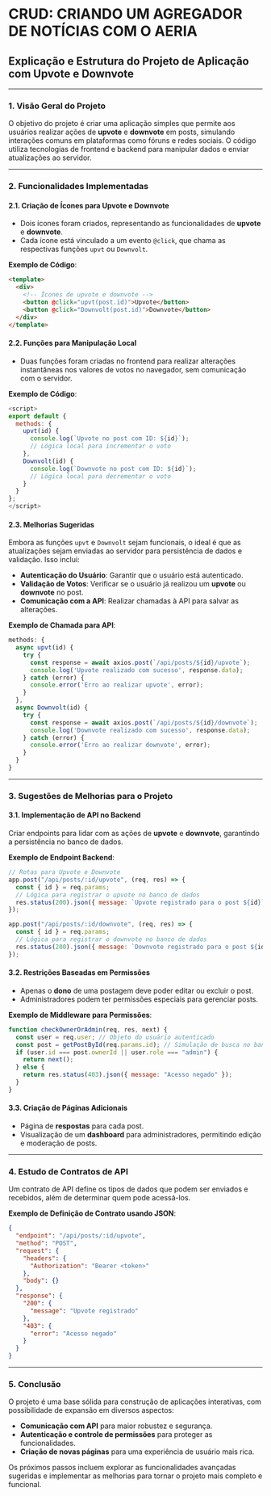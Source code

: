 # CRUD: CRIANDO UM AGREGADOR DE NOTÍCIAS COM O AERIA

## Explicação e Estrutura do Projeto de Aplicação com Upvote e Downvote

---

### 1. Visão Geral do Projeto

O objetivo do projeto é criar uma aplicação simples que permite aos usuários realizar ações de **upvote** e **downvote** em posts, simulando interações comuns em plataformas como fóruns e redes sociais. O código utiliza tecnologias de frontend e backend para manipular dados e enviar atualizações ao servidor.

---

### 2. Funcionalidades Implementadas

#### 2.1. Criação de Ícones para Upvote e Downvote

- Dois ícones foram criados, representando as funcionalidades de **upvote** e **downvote**.
- Cada ícone está vinculado a um evento `@click`, que chama as respectivas funções `upvt` ou `Downvolt`.

**Exemplo de Código**:

```html
<template>
  <div>
    <!-- Ícones de upvote e downvote -->
    <button @click="upvt(post.id)">Upvote</button>
    <button @click="Downvolt(post.id)">Downvote</button>
  </div>
</template>
```

#### 2.2. Funções para Manipulação Local

- Duas funções foram criadas no frontend para realizar alterações instantâneas nos valores de votos no navegador, sem comunicação com o servidor.

**Exemplo de Código**:

```javascript
<script>
export default {
  methods: {
    upvt(id) {
      console.log(`Upvote no post com ID: ${id}`);
      // Lógica local para incrementar o voto
    },
    Downvolt(id) {
      console.log(`Downvote no post com ID: ${id}`);
      // Lógica local para decrementar o voto
    }
  }
};
</script>
```

#### 2.3. Melhorias Sugeridas

Embora as funções `upvt` e `Downvolt` sejam funcionais, o ideal é que as atualizações sejam enviadas ao servidor para persistência de dados e validação. Isso inclui:

- **Autenticação do Usuário**: Garantir que o usuário está autenticado.
- **Validação de Votos**: Verificar se o usuário já realizou um **upvote** ou **downvote** no post.
- **Comunicação com a API**: Realizar chamadas à API para salvar as alterações.

**Exemplo de Chamada para API**:

```javascript
methods: {
  async upvt(id) {
    try {
      const response = await axios.post(`/api/posts/${id}/upvote`);
      console.log('Upvote realizado com sucesso', response.data);
    } catch (error) {
      console.error('Erro ao realizar upvote', error);
    }
  },
  async Downvolt(id) {
    try {
      const response = await axios.post(`/api/posts/${id}/downvote`);
      console.log('Downvote realizado com sucesso', response.data);
    } catch (error) {
      console.error('Erro ao realizar downvote', error);
    }
  }
}
```

---

### 3. Sugestões de Melhorias para o Projeto

#### 3.1. Implementação de API no Backend

Criar endpoints para lidar com as ações de **upvote** e **downvote**, garantindo a persistência no banco de dados.

**Exemplo de Endpoint Backend**:

```javascript
// Rotas para Upvote e Downvote
app.post("/api/posts/:id/upvote", (req, res) => {
  const { id } = req.params;
  // Lógica para registrar o upvote no banco de dados
  res.status(200).json({ message: `Upvote registrado para o post ${id}` });
});

app.post("/api/posts/:id/downvote", (req, res) => {
  const { id } = req.params;
  // Lógica para registrar o downvote no banco de dados
  res.status(200).json({ message: `Downvote registrado para o post ${id}` });
});
```

#### 3.2. Restrições Baseadas em Permissões

- Apenas o **dono** de uma postagem deve poder editar ou excluir o post.
- Administradores podem ter permissões especiais para gerenciar posts.

**Exemplo de Middleware para Permissões**:

```javascript
function checkOwnerOrAdmin(req, res, next) {
  const user = req.user; // Objeto do usuário autenticado
  const post = getPostById(req.params.id); // Simulação de busca no banco de dados
  if (user.id === post.ownerId || user.role === "admin") {
    return next();
  } else {
    return res.status(403).json({ message: "Acesso negado" });
  }
}
```

#### 3.3. Criação de Páginas Adicionais

- Página de **respostas** para cada post.
- Visualização de um **dashboard** para administradores, permitindo edição e moderação de posts.

---

### 4. Estudo de Contratos de API

Um contrato de API define os tipos de dados que podem ser enviados e recebidos, além de determinar quem pode acessá-los.

**Exemplo de Definição de Contrato usando JSON**:

```json
{
  "endpoint": "/api/posts/:id/upvote",
  "method": "POST",
  "request": {
    "headers": {
      "Authorization": "Bearer <token>"
    },
    "body": {}
  },
  "response": {
    "200": {
      "message": "Upvote registrado"
    },
    "403": {
      "error": "Acesso negado"
    }
  }
}
```

---

### 5. Conclusão

O projeto é uma base sólida para construção de aplicações interativas, com possibilidade de expansão em diversos aspectos:

- **Comunicação com API** para maior robustez e segurança.
- **Autenticação e controle de permissões** para proteger as funcionalidades.
- **Criação de novas páginas** para uma experiência de usuário mais rica.

Os próximos passos incluem explorar as funcionalidades avançadas sugeridas e implementar as melhorias para tornar o projeto mais completo e funcional.
